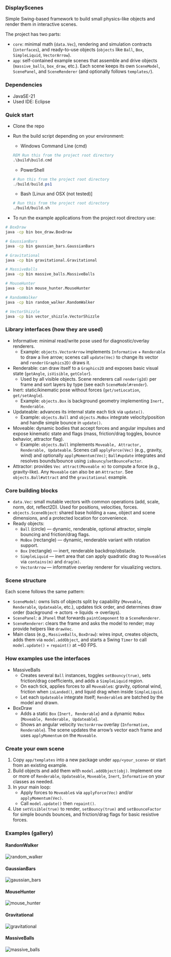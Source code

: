 ### DisplayScenes
Simple Swing-based framework to build small physics-like objects and render them in interactive scenes.

The project has two parts:
- `core`: minimal math (`data.Vec`), rendering and simulation contracts (`interfaces`), and ready-to-use objects (`objects` like `Ball`, `Box`, `SimpleLiquid`, `VectorArrow`).
- `app`: self-contained example scenes that assemble and drive objects (`massive_balls`, `box_draw`, etc.). Each scene keeps its own `SceneModel`, `ScenePanel`, and `SceneRenderer` (and optionally follows `templates/`).

### Dependencies
- JavaSE-21
- Used IDE: Eclipse

### Quick start
- Clone the repo
- Run the build script depending on your environment:

  - Windows Command Line (cmd)

  ```cmd
  REM Run this from the project root directory
  .\build\build.cmd
  ```
  - PowerShell

  ```powershell
  # Run this from the project root directory
  ./build/build.ps1
  ```
  - Bash [Linux and OSX (not tested)]

  ```bash
  # Run this from the project root directory
  ./build/build.sh
  ```

- To run the example applications from the project root directory use:

```bash
# BoxDraw 
java -cp bin box_draw.BoxDraw

# GaussianBars
java -cp bin gaussian_bars.GaussianBars

# Gravitational
java -cp bin gravitational.Gravitational

# MassiveBalls
java -cp bin massive_balls.MassiveBalls

# MouseHunter
java -cp bin mouse_hunter.MouseHunter

# RandomWalker
java -cp bin random_walker.RandomWalker

# VectorShizzle
java -cp bin vector_shizzle.VectorShizzle
```

### Library interfaces (how they are used)
- Informative: minimal read/write pose used for diagnostic/overlay renderers.
  - Example: `objects.VectorArrow` implements `Informative` + `Renderable` to draw a live arrow; scenes call `update(Vec)` to change its vector and `render(Graphics2D)` draws it.
- Renderable: can draw itself to a `Graphics2D` and exposes basic visual state (`getAngle`, `isVisible`, `getColor`).
  - Used by all visible objects. Scene renderers call `render(g2d)` per frame and sort layers by type (see each `SceneModel#render`).
- Inert: static/kinematic pose without forces (`get/setLocation`, `get/setAngle`).
  - Example: `objects.Box` is background geometry implementing `Inert, Renderable`.
- Updateable: advances its internal state each tick via `update()`.
  - Example: `objects.Ball` and `objects.MoBox` integrate velocity/position and handle simple bounce in `update()`.
- Moveable: dynamic bodies that accept forces and angular impulses and expose kinematic state and flags (mass, friction/drag toggles, bounce behavior, attractor flag).
  - Example: `objects.Ball` implements `Moveable, Attractor, Renderable, Updateable`. Scenes call `applyForce(Vec)` (e.g., gravity, wind) and optionally `applyMomentum(Vec)`; `Ball#update` integrates and resolves bounds/bounce using `isBouncy`/`setBounceFactor`.
- Attractor: provides `Vec attract(Moveable m)` to compute a force (e.g., gravity-like). Any `Moveable` can also be an `Attractor`. See `objects.Ball#attract` and the `gravitational` example.

### Core building blocks
- `data.Vec`: small mutable vectors with common operations (add, scale, norm, dot, reflect2D). Used for positions, velocities, forces.
- `objects.SceneObject`: shared base holding a `name`, object and scene dimensions, and a protected location for convenience.
- Ready objects:
  - `Ball` (circle) — dynamic, renderable, optional attractor, simple bouncing and friction/drag flags.
  - `MoBox` (rectangle) — dynamic, renderable variant with rotation support.
  - `Box` (rectangle) — inert, renderable backdrop/obstacle.
  - `SimpleLiquid` — inert area that can apply quadratic drag to `Moveable`s via `contains(m)` and `drag(m)`.
  - `VectorArrow` — informative overlay renderer for visualizing vectors.

### Scene structure
Each scene follows the same pattern:
- `SceneModel`: owns lists of objects split by capability (`Moveable`, `Renderable`, `Updateable`, etc.), updates tick order, and determines draw order (background → actors → liquids → overlays).
- `ScenePanel`: a `JPanel` that forwards `paintComponent` to a `SceneRenderer`.
- `SceneRenderer`: clears the frame and asks the model to render; may provide helpers like `drawVec`.
- Main class (e.g., `MassiveBalls`, `BoxDraw`): wires input, creates objects, adds them via `model.addObject`, and starts a Swing `Timer` to call `model.update()` + `repaint()` at ~60 FPS.

### How examples use the interfaces
- MassiveBalls
  - Creates several `Ball` instances, toggles `setBouncy(true)`, sets friction/drag coefficients, and adds a `SimpleLiquid` region.
  - On each tick, applies forces to all `Moveable`s: gravity, optional wind, friction when `isLanded()`, and liquid drag when inside `SimpleLiquid`.
  - Let each `Updateable` integrate itself; `Renderable`s are batched by the model and drawn.
- BoxDraw
  - Adds a static `Box` (`Inert, Renderable`) and a dynamic `MoBox` (`Moveable, Renderable, Updateable`).
  - Shows an angular velocity `VectorArrow` overlay (`Informative, Renderable`). The scene updates the arrow’s vector each frame and uses `applyMomentum` on the `Moveable`.

### Create your own scene
1) Copy `app/templates` into a new package under `app/<your_scene>` or start from an existing example.
2) Build objects and add them with `model.addObject(obj)`. Implement one or more of `Renderable`, `Updateable`, `Moveable`, `Inert`, `Informative` on your classes as needed.
3) In your main loop:
   - Apply forces to `Moveable`s via `applyForce(Vec)` and/or `applyMomentum(Vec)`.
   - Call `model.update()` then `repaint()`.
4) Use `setVisible(true)` to render, `setBouncy(true)` and `setBounceFactor` for simple bounds bounces, and friction/drag flags for basic resistive forces.

### Examples (gallery)
#### RandomWalker
![random_walker](https://github.com/user-attachments/assets/ca030da9-e4ba-4211-885b-5883e6290dee)

#### GaussianBars
![gaussian_bars](https://github.com/user-attachments/assets/e6a4298e-5b6c-4d3c-9a02-f85085cc1f08)

#### MouseHunter
![mouse_hunter](https://github.com/user-attachments/assets/30994e14-c98a-4948-a35c-558715320a41)

#### Gravitational
![gravitational](https://github.com/user-attachments/assets/02884cde-26e5-40d7-b14b-e1d4bf852bcc)

#### MassiveBalls
![massive_balls](https://github.com/user-attachments/assets/ad5a1ac3-ea69-41ad-9f27-c02f1c4da99a)

